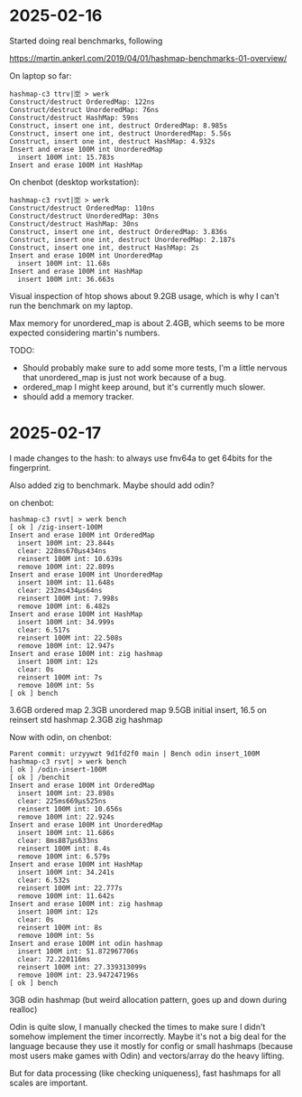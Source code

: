 # 2025-02-16

Started doing real benchmarks, following

https://martin.ankerl.com/2019/04/01/hashmap-benchmarks-01-overview/

On laptop so far:
```
hashmap-c3 ttrv|🈳 > werk
Construct/destruct OrderedMap: 122ns
Construct/destruct UnorderedMap: 76ns
Construct/destruct HashMap: 59ns
Construct, insert one int, destruct OrderedMap: 8.985s
Construct, insert one int, destruct UnorderedMap: 5.56s
Construct, insert one int, destruct HashMap: 4.932s
Insert and erase 100M int UnorderedMap
  insert 100M int: 15.783s
Insert and erase 100M int HashMap
```

On chenbot (desktop workstation):
```
hashmap-c3 rsvt|🈳 > werk
Construct/destruct OrderedMap: 110ns
Construct/destruct UnorderedMap: 30ns
Construct/destruct HashMap: 30ns
Construct, insert one int, destruct OrderedMap: 3.836s
Construct, insert one int, destruct UnorderedMap: 2.187s
Construct, insert one int, destruct HashMap: 2s
Insert and erase 100M int UnorderedMap
  insert 100M int: 11.68s
Insert and erase 100M int HashMap
  insert 100M int: 36.663s
```
Visual inspection of htop shows about 9.2GB usage, which is why I can't run the benchmark on my laptop.

Max memory for unordered_map is about 2.4GB, which seems to be more expected considering martin's numbers.

TODO:
- Should probably make sure to add some more tests, I'm a little nervous that unordered_map is just not work because of a bug.
- ordered_map I might keep around, but it's currently much slower.
- should add a memory tracker.

# 2025-02-17

I made changes to the hash: to always use fnv64a to get 64bits for the fingerprint.

Also added zig to benchmark. Maybe should add odin?

on chenbot:
```
hashmap-c3 rsvt| > werk bench
[ ok ] /zig-insert-100M
Insert and erase 100M int OrderedMap
  insert 100M int: 23.844s
  clear: 228ms670µs434ns
  reinsert 100M int: 10.639s
  remove 100M int: 22.809s
Insert and erase 100M int UnorderedMap
  insert 100M int: 11.648s
  clear: 232ms434µs64ns
  reinsert 100M int: 7.998s
  remove 100M int: 6.482s
Insert and erase 100M int HashMap
  insert 100M int: 34.999s
  clear: 6.517s
  reinsert 100M int: 22.508s
  remove 100M int: 12.947s
Insert and erase 100M int: zig hashmap
  insert 100M int: 12s
  clear: 0s
  reinsert 100M int: 7s
  remove 100M int: 5s
[ ok ] bench
```
3.6GB ordered map
2.3GB unordered map
9.5GB initial insert, 16.5 on reinsert std hashmap
2.3GB zig hashmap

Now with odin, on chenbot:
```
Parent commit: urzyywzt 9d1fd2f0 main | Bench odin insert_100M
hashmap-c3 rsvt| > werk bench
[ ok ] /odin-insert-100M
[ ok ] /benchit
Insert and erase 100M int OrderedMap
  insert 100M int: 23.898s
  clear: 225ms669µs525ns
  reinsert 100M int: 10.656s
  remove 100M int: 22.924s
Insert and erase 100M int UnorderedMap
  insert 100M int: 11.686s
  clear: 8ms887µs633ns
  reinsert 100M int: 8.4s
  remove 100M int: 6.579s
Insert and erase 100M int HashMap
  insert 100M int: 34.241s
  clear: 6.532s
  reinsert 100M int: 22.777s
  remove 100M int: 11.642s
Insert and erase 100M int: zig hashmap
  insert 100M int: 12s
  clear: 0s
  reinsert 100M int: 8s
  remove 100M int: 5s
Insert and erase 100M int odin hashmap
  insert 100M int: 51.872967706s
  clear: 72.220116ms
  reinsert 100M int: 27.339313099s
  remove 100M int: 23.947247196s
[ ok ] bench
```
3GB odin hashmap (but weird allocation pattern, goes up and down during realloc)

Odin is quite slow, I manually checked the times to make sure I didn't somehow implement the timer incorrectly. Maybe it's not a big deal for the language because they use it mostly for config or small hashmaps (because most users make games with Odin) and vectors/array do the heavy lifting.

But for data processing (like checking uniqueness), fast hashmaps for all scales are important.
